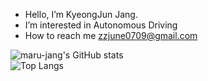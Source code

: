 - Hello, I’m KyeongJun Jang.
- I’m interested in Autonomous Driving
- How to reach me zzjune0709@gmail.com

![maru-jang's GitHub stats](https://github-readme-stats-git-masterrstaa-rickstaa.vercel.app/api?username=maru-jang&show_icons=true&theme=merko)  
![Top Langs](https://github-readme-stats-git-masterrstaa-rickstaa.vercel.app/api/top-langs/?username=maru-jang&layout=compact&theme=merko)
